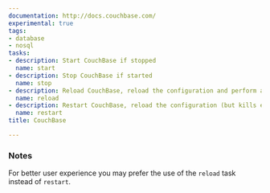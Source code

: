 ```yaml
---
documentation: http://docs.couchbase.com/
experimental: true
tags:
- database
- nosql
tasks:
- description: Start CouchBase if stopped
  name: start
- description: Stop CouchBase if started
  name: stop
- description: Reload CouchBase, reload the configuration and perform a graceful restart
  name: reload
- description: Restart CouchBase, reload the configuration (but kills existing connection)
  name: restart
title: CouchBase

---
```



### Notes

For better user experience you may prefer the use of the `reload` task instead of `restart`.
